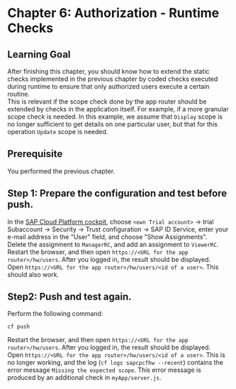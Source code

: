 # Chapter 6: Authorization - Runtime Checks

## Learning Goal
After finishing this chapter, you should know how to extend the static checks implemented in the previous chapter by coded checks executed during runtime to ensure that only authorized users execute a certain routine.  
This is relevant if the scope check done by the app router should be extended by checks in the application itself. For example, if a more granular scope check is needed. In this example, we assume that `Display` scope is no longer sufficient to get details on one particular user, but that for this operation `Update` scope is needed.

## Prerequisite
You performed the previous chapter.


## Step 1: Prepare the configuration and test before push.

In the [SAP Cloud Platform cockpit](https://account.hanatrial.ondemand.com/), choose `<own Trial account>` -> trial Subaccount -> Security -> Trust configuration -> SAP ID Service, enter your e-mail address in the "User" field, and choose "Show Assignments".  
Delete the assignment to `ManagerRC`, and add an assignment to `ViewerRC`.  
Restart the browser, and then open `https://<URL for the app router>/hw/users`. After you logged in, the result should be displayed.  
Open `https://<URL for the app router>/hw/users/<id of a user>`. This should also work.

## Step2: Push and test again.
Perform the following command:
```
cf push
```
Restart the browser, and then open `https://<URL for the app router>/hw/users`. After you logged in, the result should be displayed.  
Open `https://<URL for the app router>/hw/users/<id of a user>`. This is no longer working, and the log (`cf logs sapcpcfhw --recent`) contains the error message `Missing the expected scope`. This error message is produced by an additional check in `myApp/server.js`.


